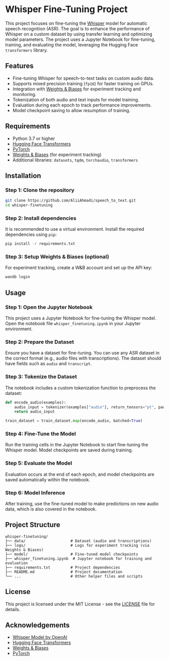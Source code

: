 
# Whisper Fine-Tuning Project

This project focuses on fine-tuning the [Whisper](https://github.com/openai/whisper) model for automatic speech recognition (ASR). The goal is to enhance the performance of Whisper on a custom dataset by using transfer learning and optimizing model parameters. The project uses a Jupyter Notebook for fine-tuning, training, and evaluating the model, leveraging the Hugging Face `transformers` library.

## Features

- Fine-tuning Whisper for speech-to-text tasks on custom audio data.
- Supports mixed precision training (`fp16`) for faster training on GPUs.
- Integration with [Weights & Biases](https://wandb.ai/) for experiment tracking and monitoring.
- Tokenization of both audio and text inputs for model training.
- Evaluation during each epoch to track performance improvements.
- Model checkpoint saving to allow resumption of training.

## Requirements

- Python 3.7 or higher
- [Hugging Face Transformers](https://huggingface.co/transformers)
- [PyTorch](https://pytorch.org/)
- [Weights & Biases](https://wandb.ai/) (for experiment tracking)
- Additional libraries: `datasets`, `tqdm`, `torchaudio`, `transformers`

## Installation

### Step 1: Clone the repository

```bash
git clone https://github.com/AliiAhmadi/speech_to_text.git
cd whisper-finetuning
```

### Step 2: Install dependencies

It is recommended to use a virtual environment. Install the required dependencies using `pip`:

```bash
pip install -r requirements.txt
```

### Step 3: Setup Weights & Biases (optional)

For experiment tracking, create a W&B account and set up the API key:

```bash
wandb login
```

## Usage

### Step 1: Open the Jupyter Notebook

This project uses a Jupyter Notebook for fine-tuning the Whisper model. Open the notebook file `whisper_finetuning.ipynb` in your Jupyter environment.

### Step 2: Prepare the Dataset

Ensure you have a dataset for fine-tuning. You can use any ASR dataset in the correct format (e.g., audio files with transcriptions). The dataset should have fields such as `audio` and `transcript`.

### Step 3: Tokenize the Dataset

The notebook includes a custom tokenization function to preprocess the dataset:

```python
def encode_audio(examples):
    audio_input = tokenizer(examples["audio"], return_tensors="pt", padding=True, truncation=True)
    return audio_input

train_dataset = train_dataset.map(encode_audio, batched=True)
```

### Step 4: Fine-Tune the Model

Run the training cells in the Jupyter Notebook to start fine-tuning the Whisper model. Model checkpoints are saved during training.

### Step 5: Evaluate the Model

Evaluation occurs at the end of each epoch, and model checkpoints are saved automatically within the notebook.

### Step 6: Model Inference

After training, use the fine-tuned model to make predictions on new audio data, which is also covered in the notebook.

## Project Structure

```
whisper-finetuning/
├── data/                    # Dataset (audio and transcriptions)
├── logs/                    # Logs for experiment tracking (via Weights & Biases)
├── model/                   # Fine-tuned model checkpoints
├── whisper_finetuning.ipynb  # Jupyter notebook for training and evaluation
├── requirements.txt         # Project dependencies
├── README.md                # Project documentation
└── ...                      # Other helper files and scripts
```

## License

This project is licensed under the MIT License - see the [LICENSE](LICENSE) file for details.

## Acknowledgements

- [Whisper Model by OpenAI](https://github.com/openai/whisper)
- [Hugging Face Transformers](https://huggingface.co/transformers)
- [Weights & Biases](https://wandb.ai/)
- [PyTorch](https://pytorch.org/)
